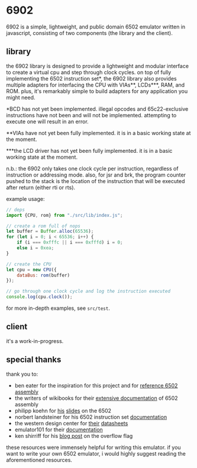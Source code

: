 # 6902
6902 is a simple, lightweight, and public domain 6502 emulator written in javascript, consisting of two components (the library and the client).

## library
the 6902 library is designed to provide a lightweight and modular interface to create a virtual cpu and step through clock cycles. on top of fully implementing the 6502 instruction set*, the 6902 library also provides multiple adapters for interfacing the CPU with VIAs**, LCDs***, RAM, and ROM. plus, it's remarkably simple to build adapters for any application you might need.

*BCD has not yet been implemented. illegal opcodes and 65c22-exclusive instructions have not been and will not be implemented. attempting to execute one will result in an error.

**VIAs have not yet been fully implemented. it is in a basic working state at the moment.

***the LCD driver has not yet been fully implemented. it is in a basic working state at the moment.

n.b.: the 6902 only takes one clock cycle per instruction, regardless of instruction or addressing mode. also, for jsr and brk, the program counter pushed to the stack is the location of the instruction that will be executed after return (either rti or rts).

example usage:
```js
// deps
import {CPU, rom} from "./src/lib/index.js";

// create a rom full of nops
let buffer = Buffer.alloc(65536);
for (let i = 0; i < 65536; i++) {
    if (i === 0xfffc || i === 0xfffd) i = 0;
    else i = 0xea;
}

// create the CPU
let cpu = new CPU({
    dataBus: rom(buffer)
});

// go through one clock cycle and log the instruction executed
console.log(cpu.clock());
```

for more in-depth examples, see `src/test`.

## client
it's a work-in-progress.

## special thanks
thank you to:
* ben eater for the inspiration for this project and for [reference 6502 assembly](https://eater.net/6502)
* the writers of wikibooks for their [extensive documentation](https://en.wikibooks.org/wiki/6502_Assembly) of 6502 assembly
* philipp koehn for [his](https://www.cs.jhu.edu/~phi/csf/slides/lecture-6502-stack.pdf) [slides](https://www.cs.jhu.edu/~phi/csf/slides/lecture-6502-interrupt.pdf) on the 6502
* norbert landsteiner for his 6502 instruction set [documentation](https://www.masswerk.at/6502/6502_instruction_set.html)
* the western design center for [their](https://eater.net/datasheets/w65c02s.pdf) [datasheets](https://eater.net/datasheets/w65c22.pdf)
* emulator101 for their [documentation](http://www.emulator101.com/6502-addressing-modes.html)
* ken shirriff for his [blog post](https://www.righto.com/2012/12/the-6502-overflow-flag-explained.html) on the overflow flag

these resources were immensely helpful for writing this emulator. if you want to write your own 6502 emulator, i would highly suggest reading the aforementioned resources.